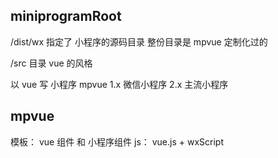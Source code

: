 ## miniprogramRoot
/dist/wx
指定了 小程序的源码目录
整份目录是 mpvue 定制化过的

/src 目录 vue 的风格

以 vue  写  小程序
mpvue 1.x     微信小程序
2.x 主流小程序
 
 ## mpvue     
 模板： vue 组件 和 小程序组件
 js： vue.js + wxScript
